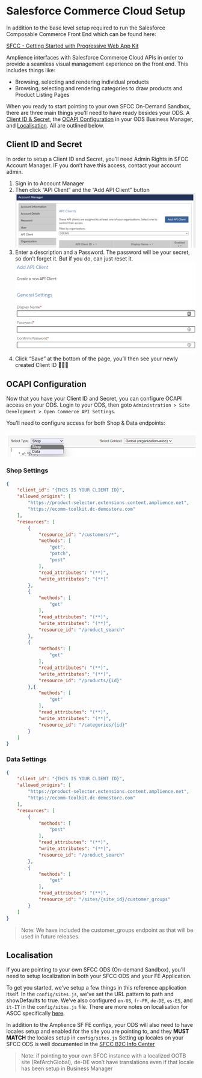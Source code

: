 # Salesforce Commerce Cloud Setup

In addition to the base level setup required to run the Salesforce Composable Commerce Front End which can be found here:

[SFCC - Getting Started with Progressive Web App Kit](https://developer.salesforce.com/docs/commerce/pwa-kit-managed-runtime/guide/getting-started.html#new-project)

Amplience interfaces with Salesforce Commerce Cloud APIs in order to provide a seamless visual management experience on the front end. This includes things like:
* Browsing, selecting and rendering individual products
* Browsing, selecting and rendering categories to draw products and Product Listing Pages

When you ready to start pointing to your own SFCC On-Demand Sandbox, there are three main things you’ll need to have ready besides your ODS. A [Client ID & Secret](#client-id-and-secret), the [OCAPI Configuration](#ocapi-configuration) in your ODS Business Manager, and [Localisation](#localisation). All are outlined below.

## Client ID and Secret
In order to setup a Client ID and Secret, you’ll need Admin Rights in SFCC Account Manager. IF you don’t have this access, contact your account admin. 

1. Sign in to Account Manager
2. Then click “API Client” and the “Add API Client” button
![Salesforce Account Manager](media/sf-account-manager.png)
3. Enter a description and a Password. The password will be your secret, so don’t forget it. But if you do, can just reset it.
![Salesforce Client Setup](media/sf-client-setup.png)
4. Click “Save” at the bottom of the page, you’ll then see your newly created Client ID 🎉🎉🎉

## OCAPI Configuration
Now that you have your Client ID and Secret, you can configure OCAPI access on your ODS. Login to your ODS, then goto `Administration > Site Development > Open Commerce API Settings`. 

You’ll need to configure access for both Shop & Data endpoints:

![Salesforce Commerce Cloud OCAPI (Shop & Data)](media/sf-ocapi-shop+data.png)

### Shop Settings

```json
{
    "client_id": "{THIS IS YOUR CLIENT ID}",
    "allowed_origins": [
        "https://product-selector.extensions.content.amplience.net",
        "https://ecomm-toolkit.dc-demostore.com"
    ],
    "resources": [
        {
            "resource_id": "/customers/*",
            "methods": [
                "get",
                "patch",
                "post"
            ],
            "read_attributes": "(**)",
            "write_attributes": "(**)"
        },
        {
            "methods": [
                "get"
            ],
            "read_attributes": "(**)",
            "write_attributes": "(**)",
            "resource_id": "/product_search"
        },
        {
            "methods": [
                "get"
            ],
            "read_attributes": "(**)",
            "write_attributes": "(**)",
            "resource_id": "/products/{id}"
        },{
            "methods": [
                "get"
            ],
            "read_attributes": "(**)",
            "write_attributes": "(**)",
            "resource_id": "/categories/{id}"
        }
    ]
}
```

### Data Settings

```json
{
    "client_id": "{THIS IS YOUR CLIENT ID}",
    "allowed_origins": [
        "https://product-selector.extensions.content.amplience.net",
        "https://ecomm-toolkit.dc-demostore.com"
    ],
    "resources": [
        {
            "methods": [
                "post"
            ],
            "read_attributes": "(**)",
            "write_attributes": "(**)",
            "resource_id": "/product_search"
        },
        {
            "methods": [
                "get"
            ],
            "read_attributes": "(**)",
            "resource_id": "/sites/{site_id}/customer_groups"
        }
    ]
}
```
> Note: We have included the customer_groups endpoint as that will be used in future releases.

## Localisation
If you are pointing to your own SFCC ODS (On-demand Sandbox), you’ll need to setup localization in both your SFCC ODS and your FE Application.

To get you started, we’ve setup a few things in this reference application itself. In the `config/sites.js`, we've set the URL pattern to path and showDefaults to true. We’ve also configured `en-US`, `fr-FR`, `de-DE`, `es-ES`, and `it-IT` in the `config/sites.js` file. There are more notes on localisation for ASCC specifically [here](/app/translations/README.md).

In addition to the Amplience SF FE configs, your ODS will also need to have locales setup and enabled for the site you are pointing to, and they **MUST MATCH** the locales setup in `config/sites.js` Setting up locales on your SFCC ODS is well documented in the [SFCC B2C Info Center](https://documentation.b2c.commercecloud.salesforce.com/DOC2/index.jsp?topic=%2Fcom.demandware.dochelp%2Fcontent%2Fb2c_commerce%2Ftopics%2Fadmin%2Fb2c_configuring_site_locales.html)

> Note: if pointing to your own SFCC instance with a localized OOTB site (RefArchGlobal), de-DE won’t have translations even if that locale has been setup in Business Manager